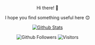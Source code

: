 
<p align="center">
Hi there! 👋
</p>
<p align="center">
I hope you find something useful here 😊
</p>


<p align="center">
  <a href="https://github.com/sponsors/VenomStyx">
    <!---<img src="https://img.shields.io/badge/%F0%9F%92%B8-Sponsor%20Me!-blue" alt="Sponsor Me!" /> -->
  </a>
  
</p>

<p align="center">
  <a href="https://github.com/anuraghazra/github-readme-stats">
    <img alt="Github Stats" src="https://github-readme-stats.vercel.app/api?username=VenomStyx&show_icons=true&include_all_commits=true&count_private=true&line_height=21&theme=codeSTACKr&border_color=58A6FF" />
  </a>
</p>

<p align="center">
<img src="https://img.shields.io/github/followers/VenomStyx?label=Follow&style=social" alt="Github Followers" />
<img src="https://visitor-badge.glitch.me/badge?page_id=VenomStyxl" alt="Visitors" />
</p>

<!---
Guess I don't have that many public repost here :P
<p align="center">
  <a href="https://github.com/anuraghazra/github-readme-stats">
    <img alt="Most Used Languages" src="https://github-readme-stats.vercel.app/api/top-langs/?username=VenomStyx&show_icons=true&line_height=27&langs_count=6&hide=html&layout=compact&theme=codeSTACKr&border_color=58A6FF" />
  </a>
</p>
-->

<!--
![Metrics](https://metrics.lecoq.io/VenomStyx)
**VenomStyx/VenomStyx** is a ✨ _special_ ✨ repository because its `README.md` (this file) appears on your GitHub profile.

Here are some ideas to get you started:

- 🔭 I’m currently working on ...
- 🌱 I’m currently learning ...
- 👯 I’m looking to collaborate on ...
- 🤔 I’m looking for help with ...
- 💬 Ask me about ...
- 📫 How to reach me: ...
- 😄 Pronouns: ...
- ⚡ Fun fact: ...
-->
